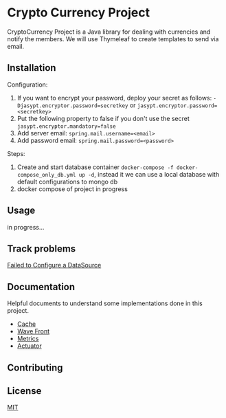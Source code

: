 # Crypto Currency Project

CryptoCurrency Project is a Java library for dealing with currencies and notify the members.
We will use Thymeleaf to create templates to send via email.

## Installation
Configuration:
1. If you want to encrypt your password, deploy your secret as follows: `-Djasypt.encryptor.password=secretkey` or `jasypt.encryptor.password=<secretkey>`
2. Put the following property to false if you don't use the secret `jasypt.encryptor.mandatory=false`
3. Add server email: `spring.mail.username=<email>`
4. Add password email: `spring.mail.password=<password>`

Steps:
1. Create and start database container `docker-compose -f docker-compose_only_db.yml up -d`, instead it we can use a local database with 
default configurations to mongo db
2. docker compose of project in progress

## Usage
in progress...

## Track problems
[Failed to Configure a DataSource](https://www.baeldung.com/spring-boot-failed-to-configure-data-source)

## Documentation
Helpful documents to understand some implementations done in this project.
* [Cache](documents/CACHE.md)
* [Wave Front](https://docs.wavefront.com/wavefront_springboot.html)
* [Metrics](https://blog.autsoft.hu/defining-custom-metrics-in-a-spring-boot-application-using-micrometer)
* [Actuator](ACTUATOR.md)

## Contributing

## License

[MIT](https://choosealicense.com/licenses/mit/)
